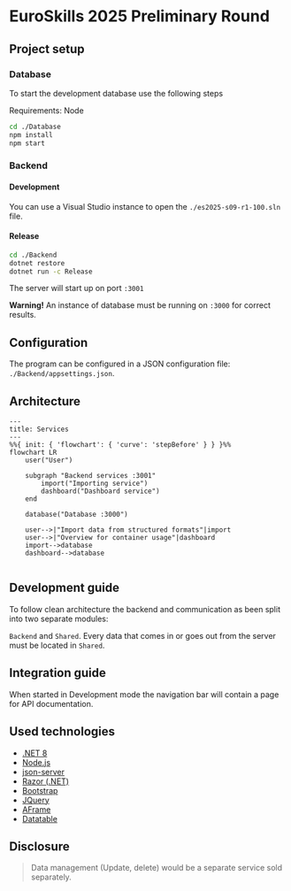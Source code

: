 # EuroSkills 2025 Preliminary Round

## Project setup

### Database

To start the development database use the following steps

Requirements: Node

```bash
cd ./Database
npm install
npm start
```

### Backend

#### Development

You can use a Visual Studio instance to open the `./es2025-s09-r1-100.sln` file.

#### Release

```bash
cd ./Backend
dotnet restore
dotnet run -c Release
```

The server will start up on port `:3001`

**Warning!** An instance of database must be running on `:3000` for correct results.

## Configuration

The program can be configured in a JSON configuration file: `./Backend/appsettings.json`. 

## Architecture


```mermaid
---
title: Services
---
%%{ init: { 'flowchart': { 'curve': 'stepBefore' } } }%%
flowchart LR
    user("User")

    subgraph "Backend services :3001"
        import("Importing service")
        dashboard("Dashboard service")
    end

    database("Database :3000")
    
    user-->|"Import data from structured formats"|import
    user-->|"Overview for container usage"|dashboard
    import-->database
    dashboard-->database
  
```

## Development guide

To follow clean architecture the backend and communication as been split into two separate modules: 

`Backend` and `Shared`. Every data that comes in or goes out from the server must be located in `Shared`.

## Integration guide

When started in Development mode the navigation bar will contain a page for API documentation.

## Used technologies

- [.NET 8](https://dotnet.microsoft.com/)
- [Node.js](https://nodejs.org/en)
- [json-server](https://www.npmjs.com/package/json-server)
- [Razor (.NET)](https://learn.microsoft.com/en-us/aspnet/core/razor-pages)
- [Bootstrap](https://getbootstrap.com/)
- [JQuery](https://jquery.com/)
- [AFrame](https://aframe.io/)
- [Datatable](https://datatables.net/)

## Disclosure

> Data management (Update, delete) would be a separate service sold separately.
